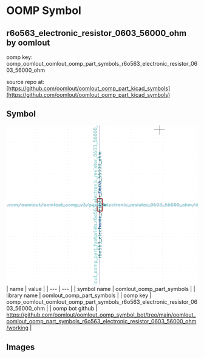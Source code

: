 # OOMP Symbol  
## r6o563_electronic_resistor_0603_56000_ohm  by oomlout  
  
oomp key: oomp_oomlout_oomlout_oomp_part_symbols_r6o563_electronic_resistor_0603_56000_ohm  
  
source repo at: [https://github.com/oomlout/oomlout_oomp_part_kicad_symbols](https://github.com/oomlout/oomlout_oomp_part_kicad_symbols)  
## Symbol  
  
[![working.png](working_600.png)](working.png)  
| name | value | 
| --- | --- | 
| symbol name | oomlout_oomp_part_symbols | 
| library name | oomlout_oomp_part_symbols | 
| oomp key | oomp_oomlout_oomlout_oomp_part_symbols_r6o563_electronic_resistor_0603_56000_ohm | 
| oomp bot github | https://github.com/oomlout/oomlout_oomp_symbol_bot/tree/main/oomlout_oomlout_oomp_part_symbols_r6o563_electronic_resistor_0603_56000_ohm/working | 
## Images  
